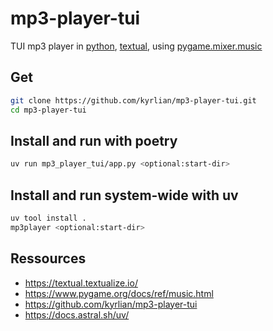 # mp3-player-tui

TUI mp3 player in [python](https://www.python.org/), [textual](https://textual.textualize.io/), using [pygame.mixer.music](https://www.pygame.org/docs/ref/music.html)

## Get

```sh
git clone https://github.com/kyrlian/mp3-player-tui.git
cd mp3-player-tui
```

## Install and run with poetry

```sh
uv run mp3_player_tui/app.py <optional:start-dir>
```

## Install and run system-wide with uv

```sh
uv tool install .
mp3player <optional:start-dir>
```



## Ressources

- https://textual.textualize.io/
- https://www.pygame.org/docs/ref/music.html
- https://github.com/kyrlian/mp3-player-tui
- https://docs.astral.sh/uv/